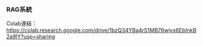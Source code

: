### RAG系統

Colab連結：https://colab.research.google.com/drive/1bzQ34YBa4rS1MB76wiyx6EbInkB2a9lY?usp=sharing
